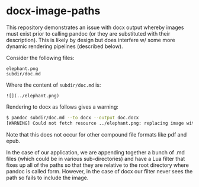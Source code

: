 # docx-image-paths

This repository demonstrates an issue with docx output whereby images must exist prior to calling pandoc (or they are substituted with their description). This is likely by design but does interfere w/ some more dynamic rendering pipelines (described below).

Consider the following files:

```
elephant.png
subdir/doc.md
```

Where the content of `subdir/doc.md` is:

```
![](../elephant.png)
```

Rendering to docx as follows gives a warning:

```bash
$ pandoc subdir/doc.md --to docx --output doc.docx
[WARNING] Could not fetch resource ../elephant.png: replacing image with description
```

Note that this does not occur for other compound file formats like pdf and epub.

In the case of our application, we are appending together a bunch of .md files (which could be in various sub-directories) and have a Lua filter that fixes up all of the paths so that they are relative to the root directory where pandoc is called form. However, in the case of docx our filter never sees the path so fails to include the image.
